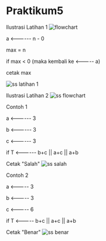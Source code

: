 # Praktikum5

Ilustrasi
Latihan 1
![flowchart](https://user-images.githubusercontent.com/43899136/48629158-82739780-e9eb-11e8-8126-90707c221f6f.jpg)

a <------ n - 0

max = n

if max < 0 (maka kembali ke <----- a)

cetak max

![ss latihan 1](https://user-images.githubusercontent.com/43899136/48629074-42141980-e9eb-11e8-8d50-c6710901cd29.jpg)


Ilustrasi
Latihan 2
![ss flowchart](https://user-images.githubusercontent.com/43899136/48629185-915a4a00-e9eb-11e8-9076-1dedaae0e0ff.jpg)

Contoh 1

a <------ 3

b <------ 3

c <------ 3

if T <------ b+c || a+c || a+b

Cetak "Salah"
![ss salah](https://user-images.githubusercontent.com/43899136/48629197-97502b00-e9eb-11e8-85fd-b57af696a9d4.jpg)

Contoh 2

a <----- 3

b <----- 3

c <----- 6

if T <----- b+c || a+c || a+b

Cetak "Benar"
![ss benar](https://user-images.githubusercontent.com/43899136/48629195-97502b00-e9eb-11e8-9027-a53a408bfd48.jpg)

